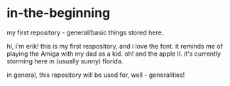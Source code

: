 # in-the-beginning
my first repository - general/basic things stored here.

hi, i'm erik! this is my first respository, and i love the font. it reminds me of playing the Amiga with my dad as a kid. oh! and the apple II. it's currently storming here in (usually sunny) florida. 

in general, this repository will be used for, well - generalities!
